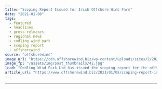 ```yaml
---
title: "Scoping Report Issued for Irish Offshore Wind Farm"
date: "2021-01-08"
tags: 
  - featured
  - headlines
  - press releases
  - regional news
  - codling wind park
  - scoping report
  - offshorewind
source: "offshorewind"
image_url: "https://cdn.offshorewind.biz/wp-content/uploads/sites/2/2021/01/08093003/Scoping-Report-Issued-for-Irish-Offshore-Wind-Farm.jpg"
image_fp: "/assets/img/post_thumbnails/42.jpg"
lead: "Codling Wind Park Ltd has issued the scoping report for the offshore elements of"
article_url: "https://www.offshorewind.biz/2021/01/08/scoping-report-issued-for-irish-offshore-wind-farm/"
---
```


---
